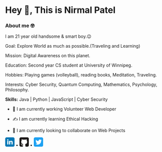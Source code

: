 # Hey 👋, This is Nirmal Patel
### About me 🤓
I am 21 year old handsome & smart boy.😉

Goal: Explore World as much as possible.(Traveling and Learning)

Mission: Digital Awareness on this planet.

Education: Second year CS student at University of Winnipeg.

Hobbies: Playing games (volleyball), reading books, Meditation, Traveling.

Interests: Cyber Security, Quantum Computing, Mathematics, Psychology, Philosophy.

**Skills:** Java | Python | JavaScript | Cyber Security

- 💼 I am currently working Volunteer Web Developer

- ✍️ I am currently learning Ethical Hacking

- 🌱  I am currently looking to collaborate on Web Projects

<a href = https://www.linkedin.com/in/nirmalpatel2><img src=https://raw.githubusercontent.com/edent/SuperTinyIcons/master/images/svg/linkedin.svg height='30' weight='30'></a> • <a href = https://github.com/Nirmal5><img src=https://raw.githubusercontent.com/edent/SuperTinyIcons/master/images/svg/github.svg height='30' weight='30'></a> • <a href = https://twitter.com/NirmalP24005656><img src=https://raw.githubusercontent.com/edent/SuperTinyIcons/master/images/svg/twitter.svg height='30' weight='30'></a>

